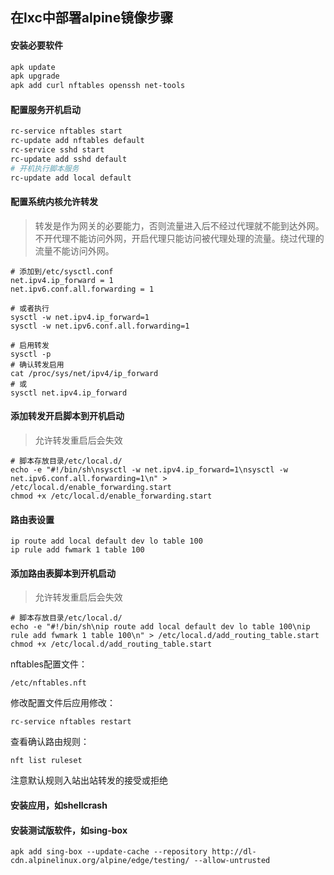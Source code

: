 ## 在lxc中部署alpine镜像步骤

#### 安装必要软件
``` sh
apk update
apk upgrade
apk add curl nftables openssh net-tools
```

#### 配置服务开机启动
``` sh
rc-service nftables start
rc-update add nftables default
rc-service sshd start
rc-update add sshd default
# 开机执行脚本服务
rc-update add local default
```

#### 配置系统内核允许转发
> 转发是作为网关的必要能力，否则流量进入后不经过代理就不能到达外网。不开代理不能访问外网，开启代理只能访问被代理处理的流量。绕过代理的流量不能访问外网。
```
# 添加到/etc/sysctl.conf
net.ipv4.ip_forward = 1
net.ipv6.conf.all.forwarding = 1
```
```
# 或者执行
sysctl -w net.ipv4.ip_forward=1
sysctl -w net.ipv6.conf.all.forwarding=1
```
```
# 启用转发
sysctl -p
# 确认转发启用
cat /proc/sys/net/ipv4/ip_forward
# 或
sysctl net.ipv4.ip_forward
```
#### 添加转发开启脚本到开机启动
> 允许转发重启后会失效
```
# 脚本存放目录/etc/local.d/
echo -e "#!/bin/sh\nsysctl -w net.ipv4.ip_forward=1\nsysctl -w net.ipv6.conf.all.forwarding=1\n" > /etc/local.d/enable_forwarding.start
chmod +x /etc/local.d/enable_forwarding.start
```
#### 路由表设置
```
ip route add local default dev lo table 100
ip rule add fwmark 1 table 100
```
#### 添加路由表脚本到开机启动
> 允许转发重启后会失效
```
# 脚本存放目录/etc/local.d/
echo -e "#!/bin/sh\nip route add local default dev lo table 100\nip rule add fwmark 1 table 100\n" > /etc/local.d/add_routing_table.start
chmod +x /etc/local.d/add_routing_table.start
```

nftables配置文件：
```
/etc/nftables.nft
```

修改配置文件后应用修改：
```
rc-service nftables restart
```

查看确认路由规则：
```
nft list ruleset
```

注意默认规则入站出站转发的接受或拒绝

#### 安装应用，如shellcrash
#### 安装测试版软件，如sing-box
```
apk add sing-box --update-cache --repository http://dl-cdn.alpinelinux.org/alpine/edge/testing/ --allow-untrusted
```
